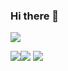 ### Hi there 👋

![](http://github-profile-summary-cards.vercel.app/api/cards/profile-details?username=mkonig&theme=github)

![](http://github-profile-summary-cards.vercel.app/api/cards/stats?username=mkonig&theme=github)![](http://github-profile-summary-cards.vercel.app/api/cards/repos-per-language?username=mkonig&theme=github) ![](http://github-profile-summary-cards.vercel.app/api/cards/most-commit-language?username=mkonig&theme=github)
